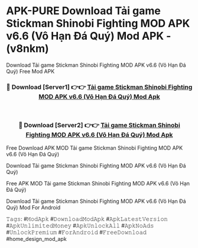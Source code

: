 # APK-PURE Download Tải game Stickman Shinobi Fighting MOD APK v6.6 (Vô Hạn Đá Quý) Mod APK - (v8nkm)
Download Tải game Stickman Shinobi Fighting MOD APK v6.6 (Vô Hạn Đá Quý) Free Mod APK

<div align="center">
<h3>🔴 Download [Server1] 👉👉 <a href="https://apk-comot.site?title=Tải_game_Stickman_Shinobi_Fighting_MOD_APK_v6.6_(Vô_Hạn_Đá_Quý)">Tải game Stickman Shinobi Fighting MOD APK v6.6 (Vô Hạn Đá Quý) Mod Apk</a></h3><br>

<h3>🔴 Download [Server2] 👉👉 <a href="https://apk-comot.site?title=Tải_game_Stickman_Shinobi_Fighting_MOD_APK_v6.6_(Vô_Hạn_Đá_Quý)">Tải game Stickman Shinobi Fighting MOD APK v6.6 (Vô Hạn Đá Quý) Mod Apk</a></h3>
</div>


Free Download APK MOD Tải game Stickman Shinobi Fighting MOD APK v6.6 (Vô Hạn Đá Quý)

Download Tải game Stickman Shinobi Fighting MOD APK v6.6 (Vô Hạn Đá Quý) 

Free APK MOD Tải game Stickman Shinobi Fighting MOD APK v6.6 (Vô Hạn Đá Quý) 

Download Tải game Stickman Shinobi Fighting MOD APK v6.6 (Vô Hạn Đá Quý) Mod For Android

𝚃𝚊𝚐𝚜: #𝙼𝚘𝚍𝙰𝚙𝚔 #𝙳𝚘𝚠𝚗𝚕𝚘𝚊𝚍𝙼𝚘𝚍𝙰𝚙𝚔 #𝙰𝚙𝚔𝙻𝚊𝚝𝚎𝚜𝚝𝚅𝚎𝚛𝚜𝚒𝚘𝚗 #𝙰𝚙𝚔𝚄𝚗𝚕𝚒𝚖𝚒𝚝𝚎𝚍𝙼𝚘𝚗𝚎𝚢 #𝙰𝚙𝚔𝚄𝚗𝚕𝚘𝚌𝚔𝙰𝚕𝚕 #𝙰𝚙𝚔𝙽𝚘𝙰𝚍𝚜 #𝚄𝚗𝚕𝚘𝚌𝚔𝙿𝚛𝚎𝚖𝚒𝚞𝚖 #𝙵𝚘𝚛𝙰𝚗𝚍𝚛𝚘𝚒𝚍 #𝙵𝚛𝚎𝚎𝙳𝚘𝚠𝚗𝚕𝚘𝚊𝚍 #home_design_mod_apk